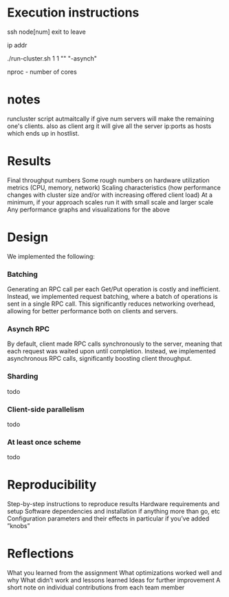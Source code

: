 # Execution instructions

ssh node[num] 
exit to leave

ip addr

./run-cluster.sh 1 1 "" "-asynch"

nproc - number of cores



# notes
runcluster script autmaitcally if give num servers will make the remaining one's clients. also as client arg it will give all the server ip:ports as hosts which ends up in hostlist.

# Results

Final throughput numbers
Some rough numbers on hardware utilization metrics (CPU, memory, network)
Scaling characteristics (how performance changes with cluster size and/or with increasing
offered client load)
At a minimum, if your approach scales run it with small scale and larger scale
Any performance graphs and visualizations for the above 

# Design

We implemented the following:

### Batching
Generating an RPC call per each Get/Put operation is costly and inefficient. Instead, we implemented request batching, where a batch of operations is sent in a single RPC call. This significantly reduces networking overhead, allowing for better performance both on clients and servers.
### Asynch RPC 
By default, client made RPC calls synchronously to the server, meaning that each request was waited upon until completion. Instead, we implemented asynchronous RPC calls, significantly boosting client throughput.  
### Sharding
todo
### Client-side parallelism
todo
### At least once scheme
todo


# Reproducibility

Step-by-step instructions to reproduce results
Hardware requirements and setup
Software dependencies and installation if anything more than go, etc
Configuration parameters and their effects in particular if you’ve added ”knobs”

# Reflections

What you learned from the assignment
What optimizations worked well and why
What didn’t work and lessons learned
Ideas for further improvement
A short note on individual contributions from each team member
